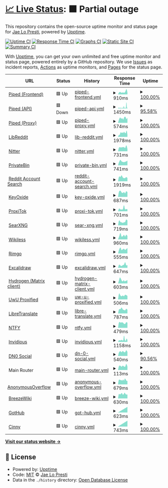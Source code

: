 # [📈 Live Status](https://status.jae.fi): <!--live status--> **🟧 Partial outage**

This repository contains the open-source uptime monitor and status page for [Jae Lo Presti](https://jae.fi), powered by [Upptime](https://github.com/upptime/upptime).

[![Uptime CI](https://github.com/jae1911/status.jae.fi/workflows/Uptime%20CI/badge.svg)](https://github.com/jae1911/status.jae.fi/actions?query=workflow%3A%22Uptime+CI%22)
[![Response Time CI](https://github.com/jae1911/status.jae.fi/workflows/Response%20Time%20CI/badge.svg)](https://github.com/jae1911/status.jae.fi/actions?query=workflow%3A%22Response+Time+CI%22)
[![Graphs CI](https://github.com/jae1911/status.jae.fi/workflows/Graphs%20CI/badge.svg)](https://github.com/jae1911/status.jae.fi/actions?query=workflow%3A%22Graphs+CI%22)
[![Static Site CI](https://github.com/jae1911/status.jae.fi/workflows/Static%20Site%20CI/badge.svg)](https://github.com/jae1911/status.jae.fi/actions?query=workflow%3A%22Static+Site+CI%22)
[![Summary CI](https://github.com/jae1911/status.jae.fi/workflows/Summary%20CI/badge.svg)](https://github.com/jae1911/status.jae.fi/actions?query=workflow%3A%22Summary+CI%22)

With [Upptime](https://upptime.js.org), you can get your own unlimited and free uptime monitor and status page, powered entirely by a GitHub repository. We use [Issues](https://github.com/jae1911/status.jae.fi/issues) as incident reports, [Actions](https://github.com/jae1911/status.jae.fi/actions) as uptime monitors, and [Pages](https://status.jae.fi) for the status page.

<!--start: status pages-->
<!-- This summary is generated by Upptime (https://github.com/upptime/upptime) -->
<!-- Do not edit this manually, your changes will be overwritten -->
<!-- prettier-ignore -->
| URL | Status | History | Response Time | Uptime |
| --- | ------ | ------- | ------------- | ------ |
| <img alt="" src="https://icons.duckduckgo.com/ip3/yt.777.tf.ico" height="13"> [Piped (Frontend)](https://yt.777.tf) | 🟩 Up | [piped-frontend.yml](https://github.com/jae1911/status.777.tf/commits/HEAD/history/piped-frontend.yml) | <details><summary><img alt="Response time graph" src="./graphs/piped-frontend/response-time-week.png" height="20"> 910ms</summary><br><a href="https://status.777.tf/history/piped-frontend"><img alt="Response time 668" src="https://img.shields.io/endpoint?url=https%3A%2F%2Fraw.githubusercontent.com%2Fjae1911%2Fstatus.777.tf%2FHEAD%2Fapi%2Fpiped-frontend%2Fresponse-time.json"></a><br><a href="https://status.777.tf/history/piped-frontend"><img alt="24-hour response time 1353" src="https://img.shields.io/endpoint?url=https%3A%2F%2Fraw.githubusercontent.com%2Fjae1911%2Fstatus.777.tf%2FHEAD%2Fapi%2Fpiped-frontend%2Fresponse-time-day.json"></a><br><a href="https://status.777.tf/history/piped-frontend"><img alt="7-day response time 910" src="https://img.shields.io/endpoint?url=https%3A%2F%2Fraw.githubusercontent.com%2Fjae1911%2Fstatus.777.tf%2FHEAD%2Fapi%2Fpiped-frontend%2Fresponse-time-week.json"></a><br><a href="https://status.777.tf/history/piped-frontend"><img alt="30-day response time 724" src="https://img.shields.io/endpoint?url=https%3A%2F%2Fraw.githubusercontent.com%2Fjae1911%2Fstatus.777.tf%2FHEAD%2Fapi%2Fpiped-frontend%2Fresponse-time-month.json"></a><br><a href="https://status.777.tf/history/piped-frontend"><img alt="1-year response time 668" src="https://img.shields.io/endpoint?url=https%3A%2F%2Fraw.githubusercontent.com%2Fjae1911%2Fstatus.777.tf%2FHEAD%2Fapi%2Fpiped-frontend%2Fresponse-time-year.json"></a></details> | <details><summary><a href="https://status.777.tf/history/piped-frontend">100.00%</a></summary><a href="https://status.777.tf/history/piped-frontend"><img alt="All-time uptime 99.89%" src="https://img.shields.io/endpoint?url=https%3A%2F%2Fraw.githubusercontent.com%2Fjae1911%2Fstatus.777.tf%2FHEAD%2Fapi%2Fpiped-frontend%2Fuptime.json"></a><br><a href="https://status.777.tf/history/piped-frontend"><img alt="24-hour uptime 100.00%" src="https://img.shields.io/endpoint?url=https%3A%2F%2Fraw.githubusercontent.com%2Fjae1911%2Fstatus.777.tf%2FHEAD%2Fapi%2Fpiped-frontend%2Fuptime-day.json"></a><br><a href="https://status.777.tf/history/piped-frontend"><img alt="7-day uptime 100.00%" src="https://img.shields.io/endpoint?url=https%3A%2F%2Fraw.githubusercontent.com%2Fjae1911%2Fstatus.777.tf%2FHEAD%2Fapi%2Fpiped-frontend%2Fuptime-week.json"></a><br><a href="https://status.777.tf/history/piped-frontend"><img alt="30-day uptime 100.00%" src="https://img.shields.io/endpoint?url=https%3A%2F%2Fraw.githubusercontent.com%2Fjae1911%2Fstatus.777.tf%2FHEAD%2Fapi%2Fpiped-frontend%2Fuptime-month.json"></a><br><a href="https://status.777.tf/history/piped-frontend"><img alt="1-year uptime 99.89%" src="https://img.shields.io/endpoint?url=https%3A%2F%2Fraw.githubusercontent.com%2Fjae1911%2Fstatus.777.tf%2FHEAD%2Fapi%2Fpiped-frontend%2Fuptime-year.json"></a></details>
| <img alt="" src="https://icons.duckduckgo.com/ip3/api.yt.777.tf.ico" height="13"> [Piped (API)](https://api.yt.777.tf) | 🟥 Down | [piped-api.yml](https://github.com/jae1911/status.777.tf/commits/HEAD/history/piped-api.yml) | <details><summary><img alt="Response time graph" src="./graphs/piped-api/response-time-week.png" height="20"> 1450ms</summary><br><a href="https://status.777.tf/history/piped-api"><img alt="Response time 844" src="https://img.shields.io/endpoint?url=https%3A%2F%2Fraw.githubusercontent.com%2Fjae1911%2Fstatus.777.tf%2FHEAD%2Fapi%2Fpiped-api%2Fresponse-time.json"></a><br><a href="https://status.777.tf/history/piped-api"><img alt="24-hour response time 1005" src="https://img.shields.io/endpoint?url=https%3A%2F%2Fraw.githubusercontent.com%2Fjae1911%2Fstatus.777.tf%2FHEAD%2Fapi%2Fpiped-api%2Fresponse-time-day.json"></a><br><a href="https://status.777.tf/history/piped-api"><img alt="7-day response time 1450" src="https://img.shields.io/endpoint?url=https%3A%2F%2Fraw.githubusercontent.com%2Fjae1911%2Fstatus.777.tf%2FHEAD%2Fapi%2Fpiped-api%2Fresponse-time-week.json"></a><br><a href="https://status.777.tf/history/piped-api"><img alt="30-day response time 1026" src="https://img.shields.io/endpoint?url=https%3A%2F%2Fraw.githubusercontent.com%2Fjae1911%2Fstatus.777.tf%2FHEAD%2Fapi%2Fpiped-api%2Fresponse-time-month.json"></a><br><a href="https://status.777.tf/history/piped-api"><img alt="1-year response time 844" src="https://img.shields.io/endpoint?url=https%3A%2F%2Fraw.githubusercontent.com%2Fjae1911%2Fstatus.777.tf%2FHEAD%2Fapi%2Fpiped-api%2Fresponse-time-year.json"></a></details> | <details><summary><a href="https://status.777.tf/history/piped-api">95.58%</a></summary><a href="https://status.777.tf/history/piped-api"><img alt="All-time uptime 98.38%" src="https://img.shields.io/endpoint?url=https%3A%2F%2Fraw.githubusercontent.com%2Fjae1911%2Fstatus.777.tf%2FHEAD%2Fapi%2Fpiped-api%2Fuptime.json"></a><br><a href="https://status.777.tf/history/piped-api"><img alt="24-hour uptime 99.98%" src="https://img.shields.io/endpoint?url=https%3A%2F%2Fraw.githubusercontent.com%2Fjae1911%2Fstatus.777.tf%2FHEAD%2Fapi%2Fpiped-api%2Fuptime-day.json"></a><br><a href="https://status.777.tf/history/piped-api"><img alt="7-day uptime 95.58%" src="https://img.shields.io/endpoint?url=https%3A%2F%2Fraw.githubusercontent.com%2Fjae1911%2Fstatus.777.tf%2FHEAD%2Fapi%2Fpiped-api%2Fuptime-week.json"></a><br><a href="https://status.777.tf/history/piped-api"><img alt="30-day uptime 98.93%" src="https://img.shields.io/endpoint?url=https%3A%2F%2Fraw.githubusercontent.com%2Fjae1911%2Fstatus.777.tf%2FHEAD%2Fapi%2Fpiped-api%2Fuptime-month.json"></a><br><a href="https://status.777.tf/history/piped-api"><img alt="1-year uptime 98.38%" src="https://img.shields.io/endpoint?url=https%3A%2F%2Fraw.githubusercontent.com%2Fjae1911%2Fstatus.777.tf%2FHEAD%2Fapi%2Fpiped-api%2Fuptime-year.json"></a></details>
| <img alt="" src="https://icons.duckduckgo.com/ip3/px.yt.777.tf.ico" height="13"> [Piped (Proxy)](https://px.yt.777.tf) | 🟩 Up | [piped-proxy.yml](https://github.com/jae1911/status.777.tf/commits/HEAD/history/piped-proxy.yml) | <details><summary><img alt="Response time graph" src="./graphs/piped-proxy/response-time-week.png" height="20"> 574ms</summary><br><a href="https://status.777.tf/history/piped-proxy"><img alt="Response time 594" src="https://img.shields.io/endpoint?url=https%3A%2F%2Fraw.githubusercontent.com%2Fjae1911%2Fstatus.777.tf%2FHEAD%2Fapi%2Fpiped-proxy%2Fresponse-time.json"></a><br><a href="https://status.777.tf/history/piped-proxy"><img alt="24-hour response time 555" src="https://img.shields.io/endpoint?url=https%3A%2F%2Fraw.githubusercontent.com%2Fjae1911%2Fstatus.777.tf%2FHEAD%2Fapi%2Fpiped-proxy%2Fresponse-time-day.json"></a><br><a href="https://status.777.tf/history/piped-proxy"><img alt="7-day response time 574" src="https://img.shields.io/endpoint?url=https%3A%2F%2Fraw.githubusercontent.com%2Fjae1911%2Fstatus.777.tf%2FHEAD%2Fapi%2Fpiped-proxy%2Fresponse-time-week.json"></a><br><a href="https://status.777.tf/history/piped-proxy"><img alt="30-day response time 598" src="https://img.shields.io/endpoint?url=https%3A%2F%2Fraw.githubusercontent.com%2Fjae1911%2Fstatus.777.tf%2FHEAD%2Fapi%2Fpiped-proxy%2Fresponse-time-month.json"></a><br><a href="https://status.777.tf/history/piped-proxy"><img alt="1-year response time 594" src="https://img.shields.io/endpoint?url=https%3A%2F%2Fraw.githubusercontent.com%2Fjae1911%2Fstatus.777.tf%2FHEAD%2Fapi%2Fpiped-proxy%2Fresponse-time-year.json"></a></details> | <details><summary><a href="https://status.777.tf/history/piped-proxy">100.00%</a></summary><a href="https://status.777.tf/history/piped-proxy"><img alt="All-time uptime 99.93%" src="https://img.shields.io/endpoint?url=https%3A%2F%2Fraw.githubusercontent.com%2Fjae1911%2Fstatus.777.tf%2FHEAD%2Fapi%2Fpiped-proxy%2Fuptime.json"></a><br><a href="https://status.777.tf/history/piped-proxy"><img alt="24-hour uptime 100.00%" src="https://img.shields.io/endpoint?url=https%3A%2F%2Fraw.githubusercontent.com%2Fjae1911%2Fstatus.777.tf%2FHEAD%2Fapi%2Fpiped-proxy%2Fuptime-day.json"></a><br><a href="https://status.777.tf/history/piped-proxy"><img alt="7-day uptime 100.00%" src="https://img.shields.io/endpoint?url=https%3A%2F%2Fraw.githubusercontent.com%2Fjae1911%2Fstatus.777.tf%2FHEAD%2Fapi%2Fpiped-proxy%2Fuptime-week.json"></a><br><a href="https://status.777.tf/history/piped-proxy"><img alt="30-day uptime 100.00%" src="https://img.shields.io/endpoint?url=https%3A%2F%2Fraw.githubusercontent.com%2Fjae1911%2Fstatus.777.tf%2FHEAD%2Fapi%2Fpiped-proxy%2Fuptime-month.json"></a><br><a href="https://status.777.tf/history/piped-proxy"><img alt="1-year uptime 99.93%" src="https://img.shields.io/endpoint?url=https%3A%2F%2Fraw.githubusercontent.com%2Fjae1911%2Fstatus.777.tf%2FHEAD%2Fapi%2Fpiped-proxy%2Fuptime-year.json"></a></details>
| <img alt="" src="https://icons.duckduckgo.com/ip3/rd.777.tf.ico" height="13"> [LibReddit](https://rd.777.tf) | 🟩 Up | [lib-reddit.yml](https://github.com/jae1911/status.777.tf/commits/HEAD/history/lib-reddit.yml) | <details><summary><img alt="Response time graph" src="./graphs/lib-reddit/response-time-week.png" height="20"> 1978ms</summary><br><a href="https://status.777.tf/history/lib-reddit"><img alt="Response time 2359" src="https://img.shields.io/endpoint?url=https%3A%2F%2Fraw.githubusercontent.com%2Fjae1911%2Fstatus.777.tf%2FHEAD%2Fapi%2Flib-reddit%2Fresponse-time.json"></a><br><a href="https://status.777.tf/history/lib-reddit"><img alt="24-hour response time 1896" src="https://img.shields.io/endpoint?url=https%3A%2F%2Fraw.githubusercontent.com%2Fjae1911%2Fstatus.777.tf%2FHEAD%2Fapi%2Flib-reddit%2Fresponse-time-day.json"></a><br><a href="https://status.777.tf/history/lib-reddit"><img alt="7-day response time 1978" src="https://img.shields.io/endpoint?url=https%3A%2F%2Fraw.githubusercontent.com%2Fjae1911%2Fstatus.777.tf%2FHEAD%2Fapi%2Flib-reddit%2Fresponse-time-week.json"></a><br><a href="https://status.777.tf/history/lib-reddit"><img alt="30-day response time 1999" src="https://img.shields.io/endpoint?url=https%3A%2F%2Fraw.githubusercontent.com%2Fjae1911%2Fstatus.777.tf%2FHEAD%2Fapi%2Flib-reddit%2Fresponse-time-month.json"></a><br><a href="https://status.777.tf/history/lib-reddit"><img alt="1-year response time 2359" src="https://img.shields.io/endpoint?url=https%3A%2F%2Fraw.githubusercontent.com%2Fjae1911%2Fstatus.777.tf%2FHEAD%2Fapi%2Flib-reddit%2Fresponse-time-year.json"></a></details> | <details><summary><a href="https://status.777.tf/history/lib-reddit">100.00%</a></summary><a href="https://status.777.tf/history/lib-reddit"><img alt="All-time uptime 97.94%" src="https://img.shields.io/endpoint?url=https%3A%2F%2Fraw.githubusercontent.com%2Fjae1911%2Fstatus.777.tf%2FHEAD%2Fapi%2Flib-reddit%2Fuptime.json"></a><br><a href="https://status.777.tf/history/lib-reddit"><img alt="24-hour uptime 100.00%" src="https://img.shields.io/endpoint?url=https%3A%2F%2Fraw.githubusercontent.com%2Fjae1911%2Fstatus.777.tf%2FHEAD%2Fapi%2Flib-reddit%2Fuptime-day.json"></a><br><a href="https://status.777.tf/history/lib-reddit"><img alt="7-day uptime 100.00%" src="https://img.shields.io/endpoint?url=https%3A%2F%2Fraw.githubusercontent.com%2Fjae1911%2Fstatus.777.tf%2FHEAD%2Fapi%2Flib-reddit%2Fuptime-week.json"></a><br><a href="https://status.777.tf/history/lib-reddit"><img alt="30-day uptime 90.68%" src="https://img.shields.io/endpoint?url=https%3A%2F%2Fraw.githubusercontent.com%2Fjae1911%2Fstatus.777.tf%2FHEAD%2Fapi%2Flib-reddit%2Fuptime-month.json"></a><br><a href="https://status.777.tf/history/lib-reddit"><img alt="1-year uptime 97.94%" src="https://img.shields.io/endpoint?url=https%3A%2F%2Fraw.githubusercontent.com%2Fjae1911%2Fstatus.777.tf%2FHEAD%2Fapi%2Flib-reddit%2Fuptime-year.json"></a></details>
| <img alt="" src="https://icons.duckduckgo.com/ip3/nitter.777.tf.ico" height="13"> [Nitter](https://nitter.777.tf) | 🟩 Up | [nitter.yml](https://github.com/jae1911/status.777.tf/commits/HEAD/history/nitter.yml) | <details><summary><img alt="Response time graph" src="./graphs/nitter/response-time-week.png" height="20"> 731ms</summary><br><a href="https://status.777.tf/history/nitter"><img alt="Response time 828" src="https://img.shields.io/endpoint?url=https%3A%2F%2Fraw.githubusercontent.com%2Fjae1911%2Fstatus.777.tf%2FHEAD%2Fapi%2Fnitter%2Fresponse-time.json"></a><br><a href="https://status.777.tf/history/nitter"><img alt="24-hour response time 751" src="https://img.shields.io/endpoint?url=https%3A%2F%2Fraw.githubusercontent.com%2Fjae1911%2Fstatus.777.tf%2FHEAD%2Fapi%2Fnitter%2Fresponse-time-day.json"></a><br><a href="https://status.777.tf/history/nitter"><img alt="7-day response time 731" src="https://img.shields.io/endpoint?url=https%3A%2F%2Fraw.githubusercontent.com%2Fjae1911%2Fstatus.777.tf%2FHEAD%2Fapi%2Fnitter%2Fresponse-time-week.json"></a><br><a href="https://status.777.tf/history/nitter"><img alt="30-day response time 732" src="https://img.shields.io/endpoint?url=https%3A%2F%2Fraw.githubusercontent.com%2Fjae1911%2Fstatus.777.tf%2FHEAD%2Fapi%2Fnitter%2Fresponse-time-month.json"></a><br><a href="https://status.777.tf/history/nitter"><img alt="1-year response time 828" src="https://img.shields.io/endpoint?url=https%3A%2F%2Fraw.githubusercontent.com%2Fjae1911%2Fstatus.777.tf%2FHEAD%2Fapi%2Fnitter%2Fresponse-time-year.json"></a></details> | <details><summary><a href="https://status.777.tf/history/nitter">100.00%</a></summary><a href="https://status.777.tf/history/nitter"><img alt="All-time uptime 97.10%" src="https://img.shields.io/endpoint?url=https%3A%2F%2Fraw.githubusercontent.com%2Fjae1911%2Fstatus.777.tf%2FHEAD%2Fapi%2Fnitter%2Fuptime.json"></a><br><a href="https://status.777.tf/history/nitter"><img alt="24-hour uptime 100.00%" src="https://img.shields.io/endpoint?url=https%3A%2F%2Fraw.githubusercontent.com%2Fjae1911%2Fstatus.777.tf%2FHEAD%2Fapi%2Fnitter%2Fuptime-day.json"></a><br><a href="https://status.777.tf/history/nitter"><img alt="7-day uptime 100.00%" src="https://img.shields.io/endpoint?url=https%3A%2F%2Fraw.githubusercontent.com%2Fjae1911%2Fstatus.777.tf%2FHEAD%2Fapi%2Fnitter%2Fuptime-week.json"></a><br><a href="https://status.777.tf/history/nitter"><img alt="30-day uptime 81.21%" src="https://img.shields.io/endpoint?url=https%3A%2F%2Fraw.githubusercontent.com%2Fjae1911%2Fstatus.777.tf%2FHEAD%2Fapi%2Fnitter%2Fuptime-month.json"></a><br><a href="https://status.777.tf/history/nitter"><img alt="1-year uptime 97.10%" src="https://img.shields.io/endpoint?url=https%3A%2F%2Fraw.githubusercontent.com%2Fjae1911%2Fstatus.777.tf%2FHEAD%2Fapi%2Fnitter%2Fuptime-year.json"></a></details>
| <img alt="" src="https://icons.duckduckgo.com/ip3/bin.jae.fi.ico" height="13"> [PrivateBin](https://bin.jae.fi) | 🟩 Up | [private-bin.yml](https://github.com/jae1911/status.777.tf/commits/HEAD/history/private-bin.yml) | <details><summary><img alt="Response time graph" src="./graphs/private-bin/response-time-week.png" height="20"> 741ms</summary><br><a href="https://status.777.tf/history/private-bin"><img alt="Response time 831" src="https://img.shields.io/endpoint?url=https%3A%2F%2Fraw.githubusercontent.com%2Fjae1911%2Fstatus.777.tf%2FHEAD%2Fapi%2Fprivate-bin%2Fresponse-time.json"></a><br><a href="https://status.777.tf/history/private-bin"><img alt="24-hour response time 811" src="https://img.shields.io/endpoint?url=https%3A%2F%2Fraw.githubusercontent.com%2Fjae1911%2Fstatus.777.tf%2FHEAD%2Fapi%2Fprivate-bin%2Fresponse-time-day.json"></a><br><a href="https://status.777.tf/history/private-bin"><img alt="7-day response time 741" src="https://img.shields.io/endpoint?url=https%3A%2F%2Fraw.githubusercontent.com%2Fjae1911%2Fstatus.777.tf%2FHEAD%2Fapi%2Fprivate-bin%2Fresponse-time-week.json"></a><br><a href="https://status.777.tf/history/private-bin"><img alt="30-day response time 784" src="https://img.shields.io/endpoint?url=https%3A%2F%2Fraw.githubusercontent.com%2Fjae1911%2Fstatus.777.tf%2FHEAD%2Fapi%2Fprivate-bin%2Fresponse-time-month.json"></a><br><a href="https://status.777.tf/history/private-bin"><img alt="1-year response time 831" src="https://img.shields.io/endpoint?url=https%3A%2F%2Fraw.githubusercontent.com%2Fjae1911%2Fstatus.777.tf%2FHEAD%2Fapi%2Fprivate-bin%2Fresponse-time-year.json"></a></details> | <details><summary><a href="https://status.777.tf/history/private-bin">100.00%</a></summary><a href="https://status.777.tf/history/private-bin"><img alt="All-time uptime 97.30%" src="https://img.shields.io/endpoint?url=https%3A%2F%2Fraw.githubusercontent.com%2Fjae1911%2Fstatus.777.tf%2FHEAD%2Fapi%2Fprivate-bin%2Fuptime.json"></a><br><a href="https://status.777.tf/history/private-bin"><img alt="24-hour uptime 100.00%" src="https://img.shields.io/endpoint?url=https%3A%2F%2Fraw.githubusercontent.com%2Fjae1911%2Fstatus.777.tf%2FHEAD%2Fapi%2Fprivate-bin%2Fuptime-day.json"></a><br><a href="https://status.777.tf/history/private-bin"><img alt="7-day uptime 100.00%" src="https://img.shields.io/endpoint?url=https%3A%2F%2Fraw.githubusercontent.com%2Fjae1911%2Fstatus.777.tf%2FHEAD%2Fapi%2Fprivate-bin%2Fuptime-week.json"></a><br><a href="https://status.777.tf/history/private-bin"><img alt="30-day uptime 81.21%" src="https://img.shields.io/endpoint?url=https%3A%2F%2Fraw.githubusercontent.com%2Fjae1911%2Fstatus.777.tf%2FHEAD%2Fapi%2Fprivate-bin%2Fuptime-month.json"></a><br><a href="https://status.777.tf/history/private-bin"><img alt="1-year uptime 97.30%" src="https://img.shields.io/endpoint?url=https%3A%2F%2Fraw.githubusercontent.com%2Fjae1911%2Fstatus.777.tf%2FHEAD%2Fapi%2Fprivate-bin%2Fuptime-year.json"></a></details>
| <img alt="" src="https://icons.duckduckgo.com/ip3/reddit.jae.su.ico" height="13"> [Reddit Account Search](https://reddit.jae.su) | 🟩 Up | [reddit-account-search.yml](https://github.com/jae1911/status.777.tf/commits/HEAD/history/reddit-account-search.yml) | <details><summary><img alt="Response time graph" src="./graphs/reddit-account-search/response-time-week.png" height="20"> 1919ms</summary><br><a href="https://status.777.tf/history/reddit-account-search"><img alt="Response time 2382" src="https://img.shields.io/endpoint?url=https%3A%2F%2Fraw.githubusercontent.com%2Fjae1911%2Fstatus.777.tf%2FHEAD%2Fapi%2Freddit-account-search%2Fresponse-time.json"></a><br><a href="https://status.777.tf/history/reddit-account-search"><img alt="24-hour response time 1722" src="https://img.shields.io/endpoint?url=https%3A%2F%2Fraw.githubusercontent.com%2Fjae1911%2Fstatus.777.tf%2FHEAD%2Fapi%2Freddit-account-search%2Fresponse-time-day.json"></a><br><a href="https://status.777.tf/history/reddit-account-search"><img alt="7-day response time 1919" src="https://img.shields.io/endpoint?url=https%3A%2F%2Fraw.githubusercontent.com%2Fjae1911%2Fstatus.777.tf%2FHEAD%2Fapi%2Freddit-account-search%2Fresponse-time-week.json"></a><br><a href="https://status.777.tf/history/reddit-account-search"><img alt="30-day response time 1896" src="https://img.shields.io/endpoint?url=https%3A%2F%2Fraw.githubusercontent.com%2Fjae1911%2Fstatus.777.tf%2FHEAD%2Fapi%2Freddit-account-search%2Fresponse-time-month.json"></a><br><a href="https://status.777.tf/history/reddit-account-search"><img alt="1-year response time 2382" src="https://img.shields.io/endpoint?url=https%3A%2F%2Fraw.githubusercontent.com%2Fjae1911%2Fstatus.777.tf%2FHEAD%2Fapi%2Freddit-account-search%2Fresponse-time-year.json"></a></details> | <details><summary><a href="https://status.777.tf/history/reddit-account-search">100.00%</a></summary><a href="https://status.777.tf/history/reddit-account-search"><img alt="All-time uptime 97.26%" src="https://img.shields.io/endpoint?url=https%3A%2F%2Fraw.githubusercontent.com%2Fjae1911%2Fstatus.777.tf%2FHEAD%2Fapi%2Freddit-account-search%2Fuptime.json"></a><br><a href="https://status.777.tf/history/reddit-account-search"><img alt="24-hour uptime 100.00%" src="https://img.shields.io/endpoint?url=https%3A%2F%2Fraw.githubusercontent.com%2Fjae1911%2Fstatus.777.tf%2FHEAD%2Fapi%2Freddit-account-search%2Fuptime-day.json"></a><br><a href="https://status.777.tf/history/reddit-account-search"><img alt="7-day uptime 100.00%" src="https://img.shields.io/endpoint?url=https%3A%2F%2Fraw.githubusercontent.com%2Fjae1911%2Fstatus.777.tf%2FHEAD%2Fapi%2Freddit-account-search%2Fuptime-week.json"></a><br><a href="https://status.777.tf/history/reddit-account-search"><img alt="30-day uptime 81.21%" src="https://img.shields.io/endpoint?url=https%3A%2F%2Fraw.githubusercontent.com%2Fjae1911%2Fstatus.777.tf%2FHEAD%2Fapi%2Freddit-account-search%2Fuptime-month.json"></a><br><a href="https://status.777.tf/history/reddit-account-search"><img alt="1-year uptime 97.26%" src="https://img.shields.io/endpoint?url=https%3A%2F%2Fraw.githubusercontent.com%2Fjae1911%2Fstatus.777.tf%2FHEAD%2Fapi%2Freddit-account-search%2Fuptime-year.json"></a></details>
| <img alt="" src="https://icons.duckduckgo.com/ip3/keys.jae.fi.ico" height="13"> [KeyOxide](https://keys.jae.fi) | 🟩 Up | [key-oxide.yml](https://github.com/jae1911/status.777.tf/commits/HEAD/history/key-oxide.yml) | <details><summary><img alt="Response time graph" src="./graphs/key-oxide/response-time-week.png" height="20"> 687ms</summary><br><a href="https://status.777.tf/history/key-oxide"><img alt="Response time 791" src="https://img.shields.io/endpoint?url=https%3A%2F%2Fraw.githubusercontent.com%2Fjae1911%2Fstatus.777.tf%2FHEAD%2Fapi%2Fkey-oxide%2Fresponse-time.json"></a><br><a href="https://status.777.tf/history/key-oxide"><img alt="24-hour response time 733" src="https://img.shields.io/endpoint?url=https%3A%2F%2Fraw.githubusercontent.com%2Fjae1911%2Fstatus.777.tf%2FHEAD%2Fapi%2Fkey-oxide%2Fresponse-time-day.json"></a><br><a href="https://status.777.tf/history/key-oxide"><img alt="7-day response time 687" src="https://img.shields.io/endpoint?url=https%3A%2F%2Fraw.githubusercontent.com%2Fjae1911%2Fstatus.777.tf%2FHEAD%2Fapi%2Fkey-oxide%2Fresponse-time-week.json"></a><br><a href="https://status.777.tf/history/key-oxide"><img alt="30-day response time 677" src="https://img.shields.io/endpoint?url=https%3A%2F%2Fraw.githubusercontent.com%2Fjae1911%2Fstatus.777.tf%2FHEAD%2Fapi%2Fkey-oxide%2Fresponse-time-month.json"></a><br><a href="https://status.777.tf/history/key-oxide"><img alt="1-year response time 791" src="https://img.shields.io/endpoint?url=https%3A%2F%2Fraw.githubusercontent.com%2Fjae1911%2Fstatus.777.tf%2FHEAD%2Fapi%2Fkey-oxide%2Fresponse-time-year.json"></a></details> | <details><summary><a href="https://status.777.tf/history/key-oxide">100.00%</a></summary><a href="https://status.777.tf/history/key-oxide"><img alt="All-time uptime 97.22%" src="https://img.shields.io/endpoint?url=https%3A%2F%2Fraw.githubusercontent.com%2Fjae1911%2Fstatus.777.tf%2FHEAD%2Fapi%2Fkey-oxide%2Fuptime.json"></a><br><a href="https://status.777.tf/history/key-oxide"><img alt="24-hour uptime 100.00%" src="https://img.shields.io/endpoint?url=https%3A%2F%2Fraw.githubusercontent.com%2Fjae1911%2Fstatus.777.tf%2FHEAD%2Fapi%2Fkey-oxide%2Fuptime-day.json"></a><br><a href="https://status.777.tf/history/key-oxide"><img alt="7-day uptime 100.00%" src="https://img.shields.io/endpoint?url=https%3A%2F%2Fraw.githubusercontent.com%2Fjae1911%2Fstatus.777.tf%2FHEAD%2Fapi%2Fkey-oxide%2Fuptime-week.json"></a><br><a href="https://status.777.tf/history/key-oxide"><img alt="30-day uptime 100.00%" src="https://img.shields.io/endpoint?url=https%3A%2F%2Fraw.githubusercontent.com%2Fjae1911%2Fstatus.777.tf%2FHEAD%2Fapi%2Fkey-oxide%2Fuptime-month.json"></a><br><a href="https://status.777.tf/history/key-oxide"><img alt="1-year uptime 97.22%" src="https://img.shields.io/endpoint?url=https%3A%2F%2Fraw.githubusercontent.com%2Fjae1911%2Fstatus.777.tf%2FHEAD%2Fapi%2Fkey-oxide%2Fuptime-year.json"></a></details>
| <img alt="" src="https://icons.duckduckgo.com/ip3/tok.jae.fi.ico" height="13"> [ProxiTok](https://tok.jae.fi) | 🟩 Up | [proxi-tok.yml](https://github.com/jae1911/status.777.tf/commits/HEAD/history/proxi-tok.yml) | <details><summary><img alt="Response time graph" src="./graphs/proxi-tok/response-time-week.png" height="20"> 701ms</summary><br><a href="https://status.777.tf/history/proxi-tok"><img alt="Response time 619" src="https://img.shields.io/endpoint?url=https%3A%2F%2Fraw.githubusercontent.com%2Fjae1911%2Fstatus.777.tf%2FHEAD%2Fapi%2Fproxi-tok%2Fresponse-time.json"></a><br><a href="https://status.777.tf/history/proxi-tok"><img alt="24-hour response time 580" src="https://img.shields.io/endpoint?url=https%3A%2F%2Fraw.githubusercontent.com%2Fjae1911%2Fstatus.777.tf%2FHEAD%2Fapi%2Fproxi-tok%2Fresponse-time-day.json"></a><br><a href="https://status.777.tf/history/proxi-tok"><img alt="7-day response time 701" src="https://img.shields.io/endpoint?url=https%3A%2F%2Fraw.githubusercontent.com%2Fjae1911%2Fstatus.777.tf%2FHEAD%2Fapi%2Fproxi-tok%2Fresponse-time-week.json"></a><br><a href="https://status.777.tf/history/proxi-tok"><img alt="30-day response time 726" src="https://img.shields.io/endpoint?url=https%3A%2F%2Fraw.githubusercontent.com%2Fjae1911%2Fstatus.777.tf%2FHEAD%2Fapi%2Fproxi-tok%2Fresponse-time-month.json"></a><br><a href="https://status.777.tf/history/proxi-tok"><img alt="1-year response time 619" src="https://img.shields.io/endpoint?url=https%3A%2F%2Fraw.githubusercontent.com%2Fjae1911%2Fstatus.777.tf%2FHEAD%2Fapi%2Fproxi-tok%2Fresponse-time-year.json"></a></details> | <details><summary><a href="https://status.777.tf/history/proxi-tok">100.00%</a></summary><a href="https://status.777.tf/history/proxi-tok"><img alt="All-time uptime 99.96%" src="https://img.shields.io/endpoint?url=https%3A%2F%2Fraw.githubusercontent.com%2Fjae1911%2Fstatus.777.tf%2FHEAD%2Fapi%2Fproxi-tok%2Fuptime.json"></a><br><a href="https://status.777.tf/history/proxi-tok"><img alt="24-hour uptime 100.00%" src="https://img.shields.io/endpoint?url=https%3A%2F%2Fraw.githubusercontent.com%2Fjae1911%2Fstatus.777.tf%2FHEAD%2Fapi%2Fproxi-tok%2Fuptime-day.json"></a><br><a href="https://status.777.tf/history/proxi-tok"><img alt="7-day uptime 100.00%" src="https://img.shields.io/endpoint?url=https%3A%2F%2Fraw.githubusercontent.com%2Fjae1911%2Fstatus.777.tf%2FHEAD%2Fapi%2Fproxi-tok%2Fuptime-week.json"></a><br><a href="https://status.777.tf/history/proxi-tok"><img alt="30-day uptime 100.00%" src="https://img.shields.io/endpoint?url=https%3A%2F%2Fraw.githubusercontent.com%2Fjae1911%2Fstatus.777.tf%2FHEAD%2Fapi%2Fproxi-tok%2Fuptime-month.json"></a><br><a href="https://status.777.tf/history/proxi-tok"><img alt="1-year uptime 99.96%" src="https://img.shields.io/endpoint?url=https%3A%2F%2Fraw.githubusercontent.com%2Fjae1911%2Fstatus.777.tf%2FHEAD%2Fapi%2Fproxi-tok%2Fuptime-year.json"></a></details>
| <img alt="" src="https://icons.duckduckgo.com/ip3/search.jae.fi.ico" height="13"> [SearXNG](https://search.jae.fi) | 🟩 Up | [sear-xng.yml](https://github.com/jae1911/status.777.tf/commits/HEAD/history/sear-xng.yml) | <details><summary><img alt="Response time graph" src="./graphs/sear-xng/response-time-week.png" height="20"> 719ms</summary><br><a href="https://status.777.tf/history/sear-xng"><img alt="Response time 630" src="https://img.shields.io/endpoint?url=https%3A%2F%2Fraw.githubusercontent.com%2Fjae1911%2Fstatus.777.tf%2FHEAD%2Fapi%2Fsear-xng%2Fresponse-time.json"></a><br><a href="https://status.777.tf/history/sear-xng"><img alt="24-hour response time 1004" src="https://img.shields.io/endpoint?url=https%3A%2F%2Fraw.githubusercontent.com%2Fjae1911%2Fstatus.777.tf%2FHEAD%2Fapi%2Fsear-xng%2Fresponse-time-day.json"></a><br><a href="https://status.777.tf/history/sear-xng"><img alt="7-day response time 719" src="https://img.shields.io/endpoint?url=https%3A%2F%2Fraw.githubusercontent.com%2Fjae1911%2Fstatus.777.tf%2FHEAD%2Fapi%2Fsear-xng%2Fresponse-time-week.json"></a><br><a href="https://status.777.tf/history/sear-xng"><img alt="30-day response time 614" src="https://img.shields.io/endpoint?url=https%3A%2F%2Fraw.githubusercontent.com%2Fjae1911%2Fstatus.777.tf%2FHEAD%2Fapi%2Fsear-xng%2Fresponse-time-month.json"></a><br><a href="https://status.777.tf/history/sear-xng"><img alt="1-year response time 630" src="https://img.shields.io/endpoint?url=https%3A%2F%2Fraw.githubusercontent.com%2Fjae1911%2Fstatus.777.tf%2FHEAD%2Fapi%2Fsear-xng%2Fresponse-time-year.json"></a></details> | <details><summary><a href="https://status.777.tf/history/sear-xng">100.00%</a></summary><a href="https://status.777.tf/history/sear-xng"><img alt="All-time uptime 99.86%" src="https://img.shields.io/endpoint?url=https%3A%2F%2Fraw.githubusercontent.com%2Fjae1911%2Fstatus.777.tf%2FHEAD%2Fapi%2Fsear-xng%2Fuptime.json"></a><br><a href="https://status.777.tf/history/sear-xng"><img alt="24-hour uptime 100.00%" src="https://img.shields.io/endpoint?url=https%3A%2F%2Fraw.githubusercontent.com%2Fjae1911%2Fstatus.777.tf%2FHEAD%2Fapi%2Fsear-xng%2Fuptime-day.json"></a><br><a href="https://status.777.tf/history/sear-xng"><img alt="7-day uptime 100.00%" src="https://img.shields.io/endpoint?url=https%3A%2F%2Fraw.githubusercontent.com%2Fjae1911%2Fstatus.777.tf%2FHEAD%2Fapi%2Fsear-xng%2Fuptime-week.json"></a><br><a href="https://status.777.tf/history/sear-xng"><img alt="30-day uptime 100.00%" src="https://img.shields.io/endpoint?url=https%3A%2F%2Fraw.githubusercontent.com%2Fjae1911%2Fstatus.777.tf%2FHEAD%2Fapi%2Fsear-xng%2Fuptime-month.json"></a><br><a href="https://status.777.tf/history/sear-xng"><img alt="1-year uptime 99.86%" src="https://img.shields.io/endpoint?url=https%3A%2F%2Fraw.githubusercontent.com%2Fjae1911%2Fstatus.777.tf%2FHEAD%2Fapi%2Fsear-xng%2Fuptime-year.json"></a></details>
| <img alt="" src="https://icons.duckduckgo.com/ip3/wiki.jae.fi.ico" height="13"> [Wikiless](https://wiki.jae.fi) | 🟩 Up | [wikiless.yml](https://github.com/jae1911/status.777.tf/commits/HEAD/history/wikiless.yml) | <details><summary><img alt="Response time graph" src="./graphs/wikiless/response-time-week.png" height="20"> 960ms</summary><br><a href="https://status.777.tf/history/wikiless"><img alt="Response time 1016" src="https://img.shields.io/endpoint?url=https%3A%2F%2Fraw.githubusercontent.com%2Fjae1911%2Fstatus.777.tf%2FHEAD%2Fapi%2Fwikiless%2Fresponse-time.json"></a><br><a href="https://status.777.tf/history/wikiless"><img alt="24-hour response time 1004" src="https://img.shields.io/endpoint?url=https%3A%2F%2Fraw.githubusercontent.com%2Fjae1911%2Fstatus.777.tf%2FHEAD%2Fapi%2Fwikiless%2Fresponse-time-day.json"></a><br><a href="https://status.777.tf/history/wikiless"><img alt="7-day response time 960" src="https://img.shields.io/endpoint?url=https%3A%2F%2Fraw.githubusercontent.com%2Fjae1911%2Fstatus.777.tf%2FHEAD%2Fapi%2Fwikiless%2Fresponse-time-week.json"></a><br><a href="https://status.777.tf/history/wikiless"><img alt="30-day response time 959" src="https://img.shields.io/endpoint?url=https%3A%2F%2Fraw.githubusercontent.com%2Fjae1911%2Fstatus.777.tf%2FHEAD%2Fapi%2Fwikiless%2Fresponse-time-month.json"></a><br><a href="https://status.777.tf/history/wikiless"><img alt="1-year response time 1016" src="https://img.shields.io/endpoint?url=https%3A%2F%2Fraw.githubusercontent.com%2Fjae1911%2Fstatus.777.tf%2FHEAD%2Fapi%2Fwikiless%2Fresponse-time-year.json"></a></details> | <details><summary><a href="https://status.777.tf/history/wikiless">100.00%</a></summary><a href="https://status.777.tf/history/wikiless"><img alt="All-time uptime 99.36%" src="https://img.shields.io/endpoint?url=https%3A%2F%2Fraw.githubusercontent.com%2Fjae1911%2Fstatus.777.tf%2FHEAD%2Fapi%2Fwikiless%2Fuptime.json"></a><br><a href="https://status.777.tf/history/wikiless"><img alt="24-hour uptime 100.00%" src="https://img.shields.io/endpoint?url=https%3A%2F%2Fraw.githubusercontent.com%2Fjae1911%2Fstatus.777.tf%2FHEAD%2Fapi%2Fwikiless%2Fuptime-day.json"></a><br><a href="https://status.777.tf/history/wikiless"><img alt="7-day uptime 100.00%" src="https://img.shields.io/endpoint?url=https%3A%2F%2Fraw.githubusercontent.com%2Fjae1911%2Fstatus.777.tf%2FHEAD%2Fapi%2Fwikiless%2Fuptime-week.json"></a><br><a href="https://status.777.tf/history/wikiless"><img alt="30-day uptime 100.00%" src="https://img.shields.io/endpoint?url=https%3A%2F%2Fraw.githubusercontent.com%2Fjae1911%2Fstatus.777.tf%2FHEAD%2Fapi%2Fwikiless%2Fuptime-month.json"></a><br><a href="https://status.777.tf/history/wikiless"><img alt="1-year uptime 99.36%" src="https://img.shields.io/endpoint?url=https%3A%2F%2Fraw.githubusercontent.com%2Fjae1911%2Fstatus.777.tf%2FHEAD%2Fapi%2Fwikiless%2Fuptime-year.json"></a></details>
| <img alt="" src="https://icons.duckduckgo.com/ip3/imgur.jae.fi.ico" height="13"> [Rimgo](https://imgur.jae.fi) | 🟩 Up | [rimgo.yml](https://github.com/jae1911/status.777.tf/commits/HEAD/history/rimgo.yml) | <details><summary><img alt="Response time graph" src="./graphs/rimgo/response-time-week.png" height="20"> 555ms</summary><br><a href="https://status.777.tf/history/rimgo"><img alt="Response time 617" src="https://img.shields.io/endpoint?url=https%3A%2F%2Fraw.githubusercontent.com%2Fjae1911%2Fstatus.777.tf%2FHEAD%2Fapi%2Frimgo%2Fresponse-time.json"></a><br><a href="https://status.777.tf/history/rimgo"><img alt="24-hour response time 618" src="https://img.shields.io/endpoint?url=https%3A%2F%2Fraw.githubusercontent.com%2Fjae1911%2Fstatus.777.tf%2FHEAD%2Fapi%2Frimgo%2Fresponse-time-day.json"></a><br><a href="https://status.777.tf/history/rimgo"><img alt="7-day response time 555" src="https://img.shields.io/endpoint?url=https%3A%2F%2Fraw.githubusercontent.com%2Fjae1911%2Fstatus.777.tf%2FHEAD%2Fapi%2Frimgo%2Fresponse-time-week.json"></a><br><a href="https://status.777.tf/history/rimgo"><img alt="30-day response time 584" src="https://img.shields.io/endpoint?url=https%3A%2F%2Fraw.githubusercontent.com%2Fjae1911%2Fstatus.777.tf%2FHEAD%2Fapi%2Frimgo%2Fresponse-time-month.json"></a><br><a href="https://status.777.tf/history/rimgo"><img alt="1-year response time 617" src="https://img.shields.io/endpoint?url=https%3A%2F%2Fraw.githubusercontent.com%2Fjae1911%2Fstatus.777.tf%2FHEAD%2Fapi%2Frimgo%2Fresponse-time-year.json"></a></details> | <details><summary><a href="https://status.777.tf/history/rimgo">100.00%</a></summary><a href="https://status.777.tf/history/rimgo"><img alt="All-time uptime 99.96%" src="https://img.shields.io/endpoint?url=https%3A%2F%2Fraw.githubusercontent.com%2Fjae1911%2Fstatus.777.tf%2FHEAD%2Fapi%2Frimgo%2Fuptime.json"></a><br><a href="https://status.777.tf/history/rimgo"><img alt="24-hour uptime 100.00%" src="https://img.shields.io/endpoint?url=https%3A%2F%2Fraw.githubusercontent.com%2Fjae1911%2Fstatus.777.tf%2FHEAD%2Fapi%2Frimgo%2Fuptime-day.json"></a><br><a href="https://status.777.tf/history/rimgo"><img alt="7-day uptime 100.00%" src="https://img.shields.io/endpoint?url=https%3A%2F%2Fraw.githubusercontent.com%2Fjae1911%2Fstatus.777.tf%2FHEAD%2Fapi%2Frimgo%2Fuptime-week.json"></a><br><a href="https://status.777.tf/history/rimgo"><img alt="30-day uptime 100.00%" src="https://img.shields.io/endpoint?url=https%3A%2F%2Fraw.githubusercontent.com%2Fjae1911%2Fstatus.777.tf%2FHEAD%2Fapi%2Frimgo%2Fuptime-month.json"></a><br><a href="https://status.777.tf/history/rimgo"><img alt="1-year uptime 99.96%" src="https://img.shields.io/endpoint?url=https%3A%2F%2Fraw.githubusercontent.com%2Fjae1911%2Fstatus.777.tf%2FHEAD%2Fapi%2Frimgo%2Fuptime-year.json"></a></details>
| <img alt="" src="https://icons.duckduckgo.com/ip3/draw.jae.fi.ico" height="13"> [Excalidraw](https://draw.jae.fi) | 🟩 Up | [excalidraw.yml](https://github.com/jae1911/status.777.tf/commits/HEAD/history/excalidraw.yml) | <details><summary><img alt="Response time graph" src="./graphs/excalidraw/response-time-week.png" height="20"> 647ms</summary><br><a href="https://status.777.tf/history/excalidraw"><img alt="Response time 634" src="https://img.shields.io/endpoint?url=https%3A%2F%2Fraw.githubusercontent.com%2Fjae1911%2Fstatus.777.tf%2FHEAD%2Fapi%2Fexcalidraw%2Fresponse-time.json"></a><br><a href="https://status.777.tf/history/excalidraw"><img alt="24-hour response time 564" src="https://img.shields.io/endpoint?url=https%3A%2F%2Fraw.githubusercontent.com%2Fjae1911%2Fstatus.777.tf%2FHEAD%2Fapi%2Fexcalidraw%2Fresponse-time-day.json"></a><br><a href="https://status.777.tf/history/excalidraw"><img alt="7-day response time 647" src="https://img.shields.io/endpoint?url=https%3A%2F%2Fraw.githubusercontent.com%2Fjae1911%2Fstatus.777.tf%2FHEAD%2Fapi%2Fexcalidraw%2Fresponse-time-week.json"></a><br><a href="https://status.777.tf/history/excalidraw"><img alt="30-day response time 595" src="https://img.shields.io/endpoint?url=https%3A%2F%2Fraw.githubusercontent.com%2Fjae1911%2Fstatus.777.tf%2FHEAD%2Fapi%2Fexcalidraw%2Fresponse-time-month.json"></a><br><a href="https://status.777.tf/history/excalidraw"><img alt="1-year response time 634" src="https://img.shields.io/endpoint?url=https%3A%2F%2Fraw.githubusercontent.com%2Fjae1911%2Fstatus.777.tf%2FHEAD%2Fapi%2Fexcalidraw%2Fresponse-time-year.json"></a></details> | <details><summary><a href="https://status.777.tf/history/excalidraw">100.00%</a></summary><a href="https://status.777.tf/history/excalidraw"><img alt="All-time uptime 99.98%" src="https://img.shields.io/endpoint?url=https%3A%2F%2Fraw.githubusercontent.com%2Fjae1911%2Fstatus.777.tf%2FHEAD%2Fapi%2Fexcalidraw%2Fuptime.json"></a><br><a href="https://status.777.tf/history/excalidraw"><img alt="24-hour uptime 100.00%" src="https://img.shields.io/endpoint?url=https%3A%2F%2Fraw.githubusercontent.com%2Fjae1911%2Fstatus.777.tf%2FHEAD%2Fapi%2Fexcalidraw%2Fuptime-day.json"></a><br><a href="https://status.777.tf/history/excalidraw"><img alt="7-day uptime 100.00%" src="https://img.shields.io/endpoint?url=https%3A%2F%2Fraw.githubusercontent.com%2Fjae1911%2Fstatus.777.tf%2FHEAD%2Fapi%2Fexcalidraw%2Fuptime-week.json"></a><br><a href="https://status.777.tf/history/excalidraw"><img alt="30-day uptime 100.00%" src="https://img.shields.io/endpoint?url=https%3A%2F%2Fraw.githubusercontent.com%2Fjae1911%2Fstatus.777.tf%2FHEAD%2Fapi%2Fexcalidraw%2Fuptime-month.json"></a><br><a href="https://status.777.tf/history/excalidraw"><img alt="1-year uptime 99.98%" src="https://img.shields.io/endpoint?url=https%3A%2F%2Fraw.githubusercontent.com%2Fjae1911%2Fstatus.777.tf%2FHEAD%2Fapi%2Fexcalidraw%2Fuptime-year.json"></a></details>
| <img alt="" src="https://icons.duckduckgo.com/ip3/hydrogen.jae.fi.ico" height="13"> [Hydrogen (Matrix client)](https://hydrogen.jae.fi) | 🟩 Up | [hydrogen-matrix-client.yml](https://github.com/jae1911/status.777.tf/commits/HEAD/history/hydrogen-matrix-client.yml) | <details><summary><img alt="Response time graph" src="./graphs/hydrogen-matrix-client/response-time-week.png" height="20"> 603ms</summary><br><a href="https://status.777.tf/history/hydrogen-matrix-client"><img alt="Response time 595" src="https://img.shields.io/endpoint?url=https%3A%2F%2Fraw.githubusercontent.com%2Fjae1911%2Fstatus.777.tf%2FHEAD%2Fapi%2Fhydrogen-matrix-client%2Fresponse-time.json"></a><br><a href="https://status.777.tf/history/hydrogen-matrix-client"><img alt="24-hour response time 583" src="https://img.shields.io/endpoint?url=https%3A%2F%2Fraw.githubusercontent.com%2Fjae1911%2Fstatus.777.tf%2FHEAD%2Fapi%2Fhydrogen-matrix-client%2Fresponse-time-day.json"></a><br><a href="https://status.777.tf/history/hydrogen-matrix-client"><img alt="7-day response time 603" src="https://img.shields.io/endpoint?url=https%3A%2F%2Fraw.githubusercontent.com%2Fjae1911%2Fstatus.777.tf%2FHEAD%2Fapi%2Fhydrogen-matrix-client%2Fresponse-time-week.json"></a><br><a href="https://status.777.tf/history/hydrogen-matrix-client"><img alt="30-day response time 611" src="https://img.shields.io/endpoint?url=https%3A%2F%2Fraw.githubusercontent.com%2Fjae1911%2Fstatus.777.tf%2FHEAD%2Fapi%2Fhydrogen-matrix-client%2Fresponse-time-month.json"></a><br><a href="https://status.777.tf/history/hydrogen-matrix-client"><img alt="1-year response time 595" src="https://img.shields.io/endpoint?url=https%3A%2F%2Fraw.githubusercontent.com%2Fjae1911%2Fstatus.777.tf%2FHEAD%2Fapi%2Fhydrogen-matrix-client%2Fresponse-time-year.json"></a></details> | <details><summary><a href="https://status.777.tf/history/hydrogen-matrix-client">100.00%</a></summary><a href="https://status.777.tf/history/hydrogen-matrix-client"><img alt="All-time uptime 99.95%" src="https://img.shields.io/endpoint?url=https%3A%2F%2Fraw.githubusercontent.com%2Fjae1911%2Fstatus.777.tf%2FHEAD%2Fapi%2Fhydrogen-matrix-client%2Fuptime.json"></a><br><a href="https://status.777.tf/history/hydrogen-matrix-client"><img alt="24-hour uptime 100.00%" src="https://img.shields.io/endpoint?url=https%3A%2F%2Fraw.githubusercontent.com%2Fjae1911%2Fstatus.777.tf%2FHEAD%2Fapi%2Fhydrogen-matrix-client%2Fuptime-day.json"></a><br><a href="https://status.777.tf/history/hydrogen-matrix-client"><img alt="7-day uptime 100.00%" src="https://img.shields.io/endpoint?url=https%3A%2F%2Fraw.githubusercontent.com%2Fjae1911%2Fstatus.777.tf%2FHEAD%2Fapi%2Fhydrogen-matrix-client%2Fuptime-week.json"></a><br><a href="https://status.777.tf/history/hydrogen-matrix-client"><img alt="30-day uptime 100.00%" src="https://img.shields.io/endpoint?url=https%3A%2F%2Fraw.githubusercontent.com%2Fjae1911%2Fstatus.777.tf%2FHEAD%2Fapi%2Fhydrogen-matrix-client%2Fuptime-month.json"></a><br><a href="https://status.777.tf/history/hydrogen-matrix-client"><img alt="1-year uptime 99.95%" src="https://img.shields.io/endpoint?url=https%3A%2F%2Fraw.githubusercontent.com%2Fjae1911%2Fstatus.777.tf%2FHEAD%2Fapi%2Fhydrogen-matrix-client%2Fuptime-year.json"></a></details>
| <img alt="" src="https://icons.duckduckgo.com/ip3/uwu.jae.fi.ico" height="13"> [UwU Proxified](https://uwu.jae.fi) | 🟩 Up | [uw-u-proxified.yml](https://github.com/jae1911/status.777.tf/commits/HEAD/history/uw-u-proxified.yml) | <details><summary><img alt="Response time graph" src="./graphs/uw-u-proxified/response-time-week.png" height="20"> 506ms</summary><br><a href="https://status.777.tf/history/uw-u-proxified"><img alt="Response time 597" src="https://img.shields.io/endpoint?url=https%3A%2F%2Fraw.githubusercontent.com%2Fjae1911%2Fstatus.777.tf%2FHEAD%2Fapi%2Fuw-u-proxified%2Fresponse-time.json"></a><br><a href="https://status.777.tf/history/uw-u-proxified"><img alt="24-hour response time 483" src="https://img.shields.io/endpoint?url=https%3A%2F%2Fraw.githubusercontent.com%2Fjae1911%2Fstatus.777.tf%2FHEAD%2Fapi%2Fuw-u-proxified%2Fresponse-time-day.json"></a><br><a href="https://status.777.tf/history/uw-u-proxified"><img alt="7-day response time 506" src="https://img.shields.io/endpoint?url=https%3A%2F%2Fraw.githubusercontent.com%2Fjae1911%2Fstatus.777.tf%2FHEAD%2Fapi%2Fuw-u-proxified%2Fresponse-time-week.json"></a><br><a href="https://status.777.tf/history/uw-u-proxified"><img alt="30-day response time 548" src="https://img.shields.io/endpoint?url=https%3A%2F%2Fraw.githubusercontent.com%2Fjae1911%2Fstatus.777.tf%2FHEAD%2Fapi%2Fuw-u-proxified%2Fresponse-time-month.json"></a><br><a href="https://status.777.tf/history/uw-u-proxified"><img alt="1-year response time 597" src="https://img.shields.io/endpoint?url=https%3A%2F%2Fraw.githubusercontent.com%2Fjae1911%2Fstatus.777.tf%2FHEAD%2Fapi%2Fuw-u-proxified%2Fresponse-time-year.json"></a></details> | <details><summary><a href="https://status.777.tf/history/uw-u-proxified">100.00%</a></summary><a href="https://status.777.tf/history/uw-u-proxified"><img alt="All-time uptime 99.96%" src="https://img.shields.io/endpoint?url=https%3A%2F%2Fraw.githubusercontent.com%2Fjae1911%2Fstatus.777.tf%2FHEAD%2Fapi%2Fuw-u-proxified%2Fuptime.json"></a><br><a href="https://status.777.tf/history/uw-u-proxified"><img alt="24-hour uptime 100.00%" src="https://img.shields.io/endpoint?url=https%3A%2F%2Fraw.githubusercontent.com%2Fjae1911%2Fstatus.777.tf%2FHEAD%2Fapi%2Fuw-u-proxified%2Fuptime-day.json"></a><br><a href="https://status.777.tf/history/uw-u-proxified"><img alt="7-day uptime 100.00%" src="https://img.shields.io/endpoint?url=https%3A%2F%2Fraw.githubusercontent.com%2Fjae1911%2Fstatus.777.tf%2FHEAD%2Fapi%2Fuw-u-proxified%2Fuptime-week.json"></a><br><a href="https://status.777.tf/history/uw-u-proxified"><img alt="30-day uptime 100.00%" src="https://img.shields.io/endpoint?url=https%3A%2F%2Fraw.githubusercontent.com%2Fjae1911%2Fstatus.777.tf%2FHEAD%2Fapi%2Fuw-u-proxified%2Fuptime-month.json"></a><br><a href="https://status.777.tf/history/uw-u-proxified"><img alt="1-year uptime 99.96%" src="https://img.shields.io/endpoint?url=https%3A%2F%2Fraw.githubusercontent.com%2Fjae1911%2Fstatus.777.tf%2FHEAD%2Fapi%2Fuw-u-proxified%2Fuptime-year.json"></a></details>
| <img alt="" src="https://icons.duckduckgo.com/ip3/translate.jae.fi.ico" height="13"> [LibreTranslate](https://translate.jae.fi) | 🟩 Up | [libre-translate.yml](https://github.com/jae1911/status.777.tf/commits/HEAD/history/libre-translate.yml) | <details><summary><img alt="Response time graph" src="./graphs/libre-translate/response-time-week.png" height="20"> 787ms</summary><br><a href="https://status.777.tf/history/libre-translate"><img alt="Response time 1063" src="https://img.shields.io/endpoint?url=https%3A%2F%2Fraw.githubusercontent.com%2Fjae1911%2Fstatus.777.tf%2FHEAD%2Fapi%2Flibre-translate%2Fresponse-time.json"></a><br><a href="https://status.777.tf/history/libre-translate"><img alt="24-hour response time 778" src="https://img.shields.io/endpoint?url=https%3A%2F%2Fraw.githubusercontent.com%2Fjae1911%2Fstatus.777.tf%2FHEAD%2Fapi%2Flibre-translate%2Fresponse-time-day.json"></a><br><a href="https://status.777.tf/history/libre-translate"><img alt="7-day response time 787" src="https://img.shields.io/endpoint?url=https%3A%2F%2Fraw.githubusercontent.com%2Fjae1911%2Fstatus.777.tf%2FHEAD%2Fapi%2Flibre-translate%2Fresponse-time-week.json"></a><br><a href="https://status.777.tf/history/libre-translate"><img alt="30-day response time 774" src="https://img.shields.io/endpoint?url=https%3A%2F%2Fraw.githubusercontent.com%2Fjae1911%2Fstatus.777.tf%2FHEAD%2Fapi%2Flibre-translate%2Fresponse-time-month.json"></a><br><a href="https://status.777.tf/history/libre-translate"><img alt="1-year response time 1063" src="https://img.shields.io/endpoint?url=https%3A%2F%2Fraw.githubusercontent.com%2Fjae1911%2Fstatus.777.tf%2FHEAD%2Fapi%2Flibre-translate%2Fresponse-time-year.json"></a></details> | <details><summary><a href="https://status.777.tf/history/libre-translate">100.00%</a></summary><a href="https://status.777.tf/history/libre-translate"><img alt="All-time uptime 99.73%" src="https://img.shields.io/endpoint?url=https%3A%2F%2Fraw.githubusercontent.com%2Fjae1911%2Fstatus.777.tf%2FHEAD%2Fapi%2Flibre-translate%2Fuptime.json"></a><br><a href="https://status.777.tf/history/libre-translate"><img alt="24-hour uptime 100.00%" src="https://img.shields.io/endpoint?url=https%3A%2F%2Fraw.githubusercontent.com%2Fjae1911%2Fstatus.777.tf%2FHEAD%2Fapi%2Flibre-translate%2Fuptime-day.json"></a><br><a href="https://status.777.tf/history/libre-translate"><img alt="7-day uptime 100.00%" src="https://img.shields.io/endpoint?url=https%3A%2F%2Fraw.githubusercontent.com%2Fjae1911%2Fstatus.777.tf%2FHEAD%2Fapi%2Flibre-translate%2Fuptime-week.json"></a><br><a href="https://status.777.tf/history/libre-translate"><img alt="30-day uptime 100.00%" src="https://img.shields.io/endpoint?url=https%3A%2F%2Fraw.githubusercontent.com%2Fjae1911%2Fstatus.777.tf%2FHEAD%2Fapi%2Flibre-translate%2Fuptime-month.json"></a><br><a href="https://status.777.tf/history/libre-translate"><img alt="1-year uptime 99.73%" src="https://img.shields.io/endpoint?url=https%3A%2F%2Fraw.githubusercontent.com%2Fjae1911%2Fstatus.777.tf%2FHEAD%2Fapi%2Flibre-translate%2Fuptime-year.json"></a></details>
| <img alt="" src="https://icons.duckduckgo.com/ip3/ntfy.jae.fi.ico" height="13"> [NTFY](https://ntfy.jae.fi) | 🟩 Up | [ntfy.yml](https://github.com/jae1911/status.777.tf/commits/HEAD/history/ntfy.yml) | <details><summary><img alt="Response time graph" src="./graphs/ntfy/response-time-week.png" height="20"> 479ms</summary><br><a href="https://status.777.tf/history/ntfy"><img alt="Response time 616" src="https://img.shields.io/endpoint?url=https%3A%2F%2Fraw.githubusercontent.com%2Fjae1911%2Fstatus.777.tf%2FHEAD%2Fapi%2Fntfy%2Fresponse-time.json"></a><br><a href="https://status.777.tf/history/ntfy"><img alt="24-hour response time 508" src="https://img.shields.io/endpoint?url=https%3A%2F%2Fraw.githubusercontent.com%2Fjae1911%2Fstatus.777.tf%2FHEAD%2Fapi%2Fntfy%2Fresponse-time-day.json"></a><br><a href="https://status.777.tf/history/ntfy"><img alt="7-day response time 479" src="https://img.shields.io/endpoint?url=https%3A%2F%2Fraw.githubusercontent.com%2Fjae1911%2Fstatus.777.tf%2FHEAD%2Fapi%2Fntfy%2Fresponse-time-week.json"></a><br><a href="https://status.777.tf/history/ntfy"><img alt="30-day response time 554" src="https://img.shields.io/endpoint?url=https%3A%2F%2Fraw.githubusercontent.com%2Fjae1911%2Fstatus.777.tf%2FHEAD%2Fapi%2Fntfy%2Fresponse-time-month.json"></a><br><a href="https://status.777.tf/history/ntfy"><img alt="1-year response time 616" src="https://img.shields.io/endpoint?url=https%3A%2F%2Fraw.githubusercontent.com%2Fjae1911%2Fstatus.777.tf%2FHEAD%2Fapi%2Fntfy%2Fresponse-time-year.json"></a></details> | <details><summary><a href="https://status.777.tf/history/ntfy">100.00%</a></summary><a href="https://status.777.tf/history/ntfy"><img alt="All-time uptime 99.74%" src="https://img.shields.io/endpoint?url=https%3A%2F%2Fraw.githubusercontent.com%2Fjae1911%2Fstatus.777.tf%2FHEAD%2Fapi%2Fntfy%2Fuptime.json"></a><br><a href="https://status.777.tf/history/ntfy"><img alt="24-hour uptime 100.00%" src="https://img.shields.io/endpoint?url=https%3A%2F%2Fraw.githubusercontent.com%2Fjae1911%2Fstatus.777.tf%2FHEAD%2Fapi%2Fntfy%2Fuptime-day.json"></a><br><a href="https://status.777.tf/history/ntfy"><img alt="7-day uptime 100.00%" src="https://img.shields.io/endpoint?url=https%3A%2F%2Fraw.githubusercontent.com%2Fjae1911%2Fstatus.777.tf%2FHEAD%2Fapi%2Fntfy%2Fuptime-week.json"></a><br><a href="https://status.777.tf/history/ntfy"><img alt="30-day uptime 100.00%" src="https://img.shields.io/endpoint?url=https%3A%2F%2Fraw.githubusercontent.com%2Fjae1911%2Fstatus.777.tf%2FHEAD%2Fapi%2Fntfy%2Fuptime-month.json"></a><br><a href="https://status.777.tf/history/ntfy"><img alt="1-year uptime 99.74%" src="https://img.shields.io/endpoint?url=https%3A%2F%2Fraw.githubusercontent.com%2Fjae1911%2Fstatus.777.tf%2FHEAD%2Fapi%2Fntfy%2Fuptime-year.json"></a></details>
| <img alt="" src="https://icons.duckduckgo.com/ip3/invidious.777.tf.ico" height="13"> [Invidious](https://invidious.777.tf) | 🟩 Up | [invidious.yml](https://github.com/jae1911/status.777.tf/commits/HEAD/history/invidious.yml) | <details><summary><img alt="Response time graph" src="./graphs/invidious/response-time-week.png" height="20"> 1158ms</summary><br><a href="https://status.777.tf/history/invidious"><img alt="Response time 997" src="https://img.shields.io/endpoint?url=https%3A%2F%2Fraw.githubusercontent.com%2Fjae1911%2Fstatus.777.tf%2FHEAD%2Fapi%2Finvidious%2Fresponse-time.json"></a><br><a href="https://status.777.tf/history/invidious"><img alt="24-hour response time 1357" src="https://img.shields.io/endpoint?url=https%3A%2F%2Fraw.githubusercontent.com%2Fjae1911%2Fstatus.777.tf%2FHEAD%2Fapi%2Finvidious%2Fresponse-time-day.json"></a><br><a href="https://status.777.tf/history/invidious"><img alt="7-day response time 1158" src="https://img.shields.io/endpoint?url=https%3A%2F%2Fraw.githubusercontent.com%2Fjae1911%2Fstatus.777.tf%2FHEAD%2Fapi%2Finvidious%2Fresponse-time-week.json"></a><br><a href="https://status.777.tf/history/invidious"><img alt="30-day response time 1135" src="https://img.shields.io/endpoint?url=https%3A%2F%2Fraw.githubusercontent.com%2Fjae1911%2Fstatus.777.tf%2FHEAD%2Fapi%2Finvidious%2Fresponse-time-month.json"></a><br><a href="https://status.777.tf/history/invidious"><img alt="1-year response time 997" src="https://img.shields.io/endpoint?url=https%3A%2F%2Fraw.githubusercontent.com%2Fjae1911%2Fstatus.777.tf%2FHEAD%2Fapi%2Finvidious%2Fresponse-time-year.json"></a></details> | <details><summary><a href="https://status.777.tf/history/invidious">100.00%</a></summary><a href="https://status.777.tf/history/invidious"><img alt="All-time uptime 99.77%" src="https://img.shields.io/endpoint?url=https%3A%2F%2Fraw.githubusercontent.com%2Fjae1911%2Fstatus.777.tf%2FHEAD%2Fapi%2Finvidious%2Fuptime.json"></a><br><a href="https://status.777.tf/history/invidious"><img alt="24-hour uptime 100.00%" src="https://img.shields.io/endpoint?url=https%3A%2F%2Fraw.githubusercontent.com%2Fjae1911%2Fstatus.777.tf%2FHEAD%2Fapi%2Finvidious%2Fuptime-day.json"></a><br><a href="https://status.777.tf/history/invidious"><img alt="7-day uptime 100.00%" src="https://img.shields.io/endpoint?url=https%3A%2F%2Fraw.githubusercontent.com%2Fjae1911%2Fstatus.777.tf%2FHEAD%2Fapi%2Finvidious%2Fuptime-week.json"></a><br><a href="https://status.777.tf/history/invidious"><img alt="30-day uptime 100.00%" src="https://img.shields.io/endpoint?url=https%3A%2F%2Fraw.githubusercontent.com%2Fjae1911%2Fstatus.777.tf%2FHEAD%2Fapi%2Finvidious%2Fuptime-month.json"></a><br><a href="https://status.777.tf/history/invidious"><img alt="1-year uptime 99.77%" src="https://img.shields.io/endpoint?url=https%3A%2F%2Fraw.githubusercontent.com%2Fjae1911%2Fstatus.777.tf%2FHEAD%2Fapi%2Finvidious%2Fuptime-year.json"></a></details>
| <img alt="" src="https://icons.duckduckgo.com/ip3/soc.jae.fi.ico" height="13"> [DN0 Social](https://soc.jae.fi) | 🟩 Up | [dn-0-social.yml](https://github.com/jae1911/status.777.tf/commits/HEAD/history/dn-0-social.yml) | <details><summary><img alt="Response time graph" src="./graphs/dn-0-social/response-time-week.png" height="20"> 540ms</summary><br><a href="https://status.777.tf/history/dn-0-social"><img alt="Response time 632" src="https://img.shields.io/endpoint?url=https%3A%2F%2Fraw.githubusercontent.com%2Fjae1911%2Fstatus.777.tf%2FHEAD%2Fapi%2Fdn-0-social%2Fresponse-time.json"></a><br><a href="https://status.777.tf/history/dn-0-social"><img alt="24-hour response time 599" src="https://img.shields.io/endpoint?url=https%3A%2F%2Fraw.githubusercontent.com%2Fjae1911%2Fstatus.777.tf%2FHEAD%2Fapi%2Fdn-0-social%2Fresponse-time-day.json"></a><br><a href="https://status.777.tf/history/dn-0-social"><img alt="7-day response time 540" src="https://img.shields.io/endpoint?url=https%3A%2F%2Fraw.githubusercontent.com%2Fjae1911%2Fstatus.777.tf%2FHEAD%2Fapi%2Fdn-0-social%2Fresponse-time-week.json"></a><br><a href="https://status.777.tf/history/dn-0-social"><img alt="30-day response time 639" src="https://img.shields.io/endpoint?url=https%3A%2F%2Fraw.githubusercontent.com%2Fjae1911%2Fstatus.777.tf%2FHEAD%2Fapi%2Fdn-0-social%2Fresponse-time-month.json"></a><br><a href="https://status.777.tf/history/dn-0-social"><img alt="1-year response time 632" src="https://img.shields.io/endpoint?url=https%3A%2F%2Fraw.githubusercontent.com%2Fjae1911%2Fstatus.777.tf%2FHEAD%2Fapi%2Fdn-0-social%2Fresponse-time-year.json"></a></details> | <details><summary><a href="https://status.777.tf/history/dn-0-social">90.56%</a></summary><a href="https://status.777.tf/history/dn-0-social"><img alt="All-time uptime 98.07%" src="https://img.shields.io/endpoint?url=https%3A%2F%2Fraw.githubusercontent.com%2Fjae1911%2Fstatus.777.tf%2FHEAD%2Fapi%2Fdn-0-social%2Fuptime.json"></a><br><a href="https://status.777.tf/history/dn-0-social"><img alt="24-hour uptime 100.00%" src="https://img.shields.io/endpoint?url=https%3A%2F%2Fraw.githubusercontent.com%2Fjae1911%2Fstatus.777.tf%2FHEAD%2Fapi%2Fdn-0-social%2Fuptime-day.json"></a><br><a href="https://status.777.tf/history/dn-0-social"><img alt="7-day uptime 90.56%" src="https://img.shields.io/endpoint?url=https%3A%2F%2Fraw.githubusercontent.com%2Fjae1911%2Fstatus.777.tf%2FHEAD%2Fapi%2Fdn-0-social%2Fuptime-week.json"></a><br><a href="https://status.777.tf/history/dn-0-social"><img alt="30-day uptime 94.76%" src="https://img.shields.io/endpoint?url=https%3A%2F%2Fraw.githubusercontent.com%2Fjae1911%2Fstatus.777.tf%2FHEAD%2Fapi%2Fdn-0-social%2Fuptime-month.json"></a><br><a href="https://status.777.tf/history/dn-0-social"><img alt="1-year uptime 98.07%" src="https://img.shields.io/endpoint?url=https%3A%2F%2Fraw.githubusercontent.com%2Fjae1911%2Fstatus.777.tf%2FHEAD%2Fapi%2Fdn-0-social%2Fuptime-year.json"></a></details>
| <img alt="" src="https://icons.duckduckgo.com/ip3/null.ico" height="13"> Main Router | 🟩 Up | [main-router.yml](https://github.com/jae1911/status.777.tf/commits/HEAD/history/main-router.yml) | <details><summary><img alt="Response time graph" src="./graphs/main-router/response-time-week.png" height="20"> 113ms</summary><br><a href="https://status.777.tf/history/main-router"><img alt="Response time 123" src="https://img.shields.io/endpoint?url=https%3A%2F%2Fraw.githubusercontent.com%2Fjae1911%2Fstatus.777.tf%2FHEAD%2Fapi%2Fmain-router%2Fresponse-time.json"></a><br><a href="https://status.777.tf/history/main-router"><img alt="24-hour response time 131" src="https://img.shields.io/endpoint?url=https%3A%2F%2Fraw.githubusercontent.com%2Fjae1911%2Fstatus.777.tf%2FHEAD%2Fapi%2Fmain-router%2Fresponse-time-day.json"></a><br><a href="https://status.777.tf/history/main-router"><img alt="7-day response time 113" src="https://img.shields.io/endpoint?url=https%3A%2F%2Fraw.githubusercontent.com%2Fjae1911%2Fstatus.777.tf%2FHEAD%2Fapi%2Fmain-router%2Fresponse-time-week.json"></a><br><a href="https://status.777.tf/history/main-router"><img alt="30-day response time 111" src="https://img.shields.io/endpoint?url=https%3A%2F%2Fraw.githubusercontent.com%2Fjae1911%2Fstatus.777.tf%2FHEAD%2Fapi%2Fmain-router%2Fresponse-time-month.json"></a><br><a href="https://status.777.tf/history/main-router"><img alt="1-year response time 123" src="https://img.shields.io/endpoint?url=https%3A%2F%2Fraw.githubusercontent.com%2Fjae1911%2Fstatus.777.tf%2FHEAD%2Fapi%2Fmain-router%2Fresponse-time-year.json"></a></details> | <details><summary><a href="https://status.777.tf/history/main-router">100.00%</a></summary><a href="https://status.777.tf/history/main-router"><img alt="All-time uptime 100.00%" src="https://img.shields.io/endpoint?url=https%3A%2F%2Fraw.githubusercontent.com%2Fjae1911%2Fstatus.777.tf%2FHEAD%2Fapi%2Fmain-router%2Fuptime.json"></a><br><a href="https://status.777.tf/history/main-router"><img alt="24-hour uptime 100.00%" src="https://img.shields.io/endpoint?url=https%3A%2F%2Fraw.githubusercontent.com%2Fjae1911%2Fstatus.777.tf%2FHEAD%2Fapi%2Fmain-router%2Fuptime-day.json"></a><br><a href="https://status.777.tf/history/main-router"><img alt="7-day uptime 100.00%" src="https://img.shields.io/endpoint?url=https%3A%2F%2Fraw.githubusercontent.com%2Fjae1911%2Fstatus.777.tf%2FHEAD%2Fapi%2Fmain-router%2Fuptime-week.json"></a><br><a href="https://status.777.tf/history/main-router"><img alt="30-day uptime 100.00%" src="https://img.shields.io/endpoint?url=https%3A%2F%2Fraw.githubusercontent.com%2Fjae1911%2Fstatus.777.tf%2FHEAD%2Fapi%2Fmain-router%2Fuptime-month.json"></a><br><a href="https://status.777.tf/history/main-router"><img alt="1-year uptime 100.00%" src="https://img.shields.io/endpoint?url=https%3A%2F%2Fraw.githubusercontent.com%2Fjae1911%2Fstatus.777.tf%2FHEAD%2Fapi%2Fmain-router%2Fuptime-year.json"></a></details>
| <img alt="" src="https://icons.duckduckgo.com/ip3/overflow.777.tf.ico" height="13"> [AnonymousOverflow](https://overflow.777.tf) | 🟩 Up | [anonymous-overflow.yml](https://github.com/jae1911/status.777.tf/commits/HEAD/history/anonymous-overflow.yml) | <details><summary><img alt="Response time graph" src="./graphs/anonymous-overflow/response-time-week.png" height="20"> 679ms</summary><br><a href="https://status.777.tf/history/anonymous-overflow"><img alt="Response time 716" src="https://img.shields.io/endpoint?url=https%3A%2F%2Fraw.githubusercontent.com%2Fjae1911%2Fstatus.777.tf%2FHEAD%2Fapi%2Fanonymous-overflow%2Fresponse-time.json"></a><br><a href="https://status.777.tf/history/anonymous-overflow"><img alt="24-hour response time 556" src="https://img.shields.io/endpoint?url=https%3A%2F%2Fraw.githubusercontent.com%2Fjae1911%2Fstatus.777.tf%2FHEAD%2Fapi%2Fanonymous-overflow%2Fresponse-time-day.json"></a><br><a href="https://status.777.tf/history/anonymous-overflow"><img alt="7-day response time 679" src="https://img.shields.io/endpoint?url=https%3A%2F%2Fraw.githubusercontent.com%2Fjae1911%2Fstatus.777.tf%2FHEAD%2Fapi%2Fanonymous-overflow%2Fresponse-time-week.json"></a><br><a href="https://status.777.tf/history/anonymous-overflow"><img alt="30-day response time 658" src="https://img.shields.io/endpoint?url=https%3A%2F%2Fraw.githubusercontent.com%2Fjae1911%2Fstatus.777.tf%2FHEAD%2Fapi%2Fanonymous-overflow%2Fresponse-time-month.json"></a><br><a href="https://status.777.tf/history/anonymous-overflow"><img alt="1-year response time 716" src="https://img.shields.io/endpoint?url=https%3A%2F%2Fraw.githubusercontent.com%2Fjae1911%2Fstatus.777.tf%2FHEAD%2Fapi%2Fanonymous-overflow%2Fresponse-time-year.json"></a></details> | <details><summary><a href="https://status.777.tf/history/anonymous-overflow">100.00%</a></summary><a href="https://status.777.tf/history/anonymous-overflow"><img alt="All-time uptime 99.92%" src="https://img.shields.io/endpoint?url=https%3A%2F%2Fraw.githubusercontent.com%2Fjae1911%2Fstatus.777.tf%2FHEAD%2Fapi%2Fanonymous-overflow%2Fuptime.json"></a><br><a href="https://status.777.tf/history/anonymous-overflow"><img alt="24-hour uptime 100.00%" src="https://img.shields.io/endpoint?url=https%3A%2F%2Fraw.githubusercontent.com%2Fjae1911%2Fstatus.777.tf%2FHEAD%2Fapi%2Fanonymous-overflow%2Fuptime-day.json"></a><br><a href="https://status.777.tf/history/anonymous-overflow"><img alt="7-day uptime 100.00%" src="https://img.shields.io/endpoint?url=https%3A%2F%2Fraw.githubusercontent.com%2Fjae1911%2Fstatus.777.tf%2FHEAD%2Fapi%2Fanonymous-overflow%2Fuptime-week.json"></a><br><a href="https://status.777.tf/history/anonymous-overflow"><img alt="30-day uptime 99.94%" src="https://img.shields.io/endpoint?url=https%3A%2F%2Fraw.githubusercontent.com%2Fjae1911%2Fstatus.777.tf%2FHEAD%2Fapi%2Fanonymous-overflow%2Fuptime-month.json"></a><br><a href="https://status.777.tf/history/anonymous-overflow"><img alt="1-year uptime 99.92%" src="https://img.shields.io/endpoint?url=https%3A%2F%2Fraw.githubusercontent.com%2Fjae1911%2Fstatus.777.tf%2FHEAD%2Fapi%2Fanonymous-overflow%2Fuptime-year.json"></a></details>
| <img alt="" src="https://icons.duckduckgo.com/ip3/breeze.777.tf.ico" height="13"> [BreezeWiki](https://breeze.777.tf) | 🟩 Up | [breeze-wiki.yml](https://github.com/jae1911/status.777.tf/commits/HEAD/history/breeze-wiki.yml) | <details><summary><img alt="Response time graph" src="./graphs/breeze-wiki/response-time-week.png" height="20"> 630ms</summary><br><a href="https://status.777.tf/history/breeze-wiki"><img alt="Response time 667" src="https://img.shields.io/endpoint?url=https%3A%2F%2Fraw.githubusercontent.com%2Fjae1911%2Fstatus.777.tf%2FHEAD%2Fapi%2Fbreeze-wiki%2Fresponse-time.json"></a><br><a href="https://status.777.tf/history/breeze-wiki"><img alt="24-hour response time 556" src="https://img.shields.io/endpoint?url=https%3A%2F%2Fraw.githubusercontent.com%2Fjae1911%2Fstatus.777.tf%2FHEAD%2Fapi%2Fbreeze-wiki%2Fresponse-time-day.json"></a><br><a href="https://status.777.tf/history/breeze-wiki"><img alt="7-day response time 630" src="https://img.shields.io/endpoint?url=https%3A%2F%2Fraw.githubusercontent.com%2Fjae1911%2Fstatus.777.tf%2FHEAD%2Fapi%2Fbreeze-wiki%2Fresponse-time-week.json"></a><br><a href="https://status.777.tf/history/breeze-wiki"><img alt="30-day response time 662" src="https://img.shields.io/endpoint?url=https%3A%2F%2Fraw.githubusercontent.com%2Fjae1911%2Fstatus.777.tf%2FHEAD%2Fapi%2Fbreeze-wiki%2Fresponse-time-month.json"></a><br><a href="https://status.777.tf/history/breeze-wiki"><img alt="1-year response time 667" src="https://img.shields.io/endpoint?url=https%3A%2F%2Fraw.githubusercontent.com%2Fjae1911%2Fstatus.777.tf%2FHEAD%2Fapi%2Fbreeze-wiki%2Fresponse-time-year.json"></a></details> | <details><summary><a href="https://status.777.tf/history/breeze-wiki">100.00%</a></summary><a href="https://status.777.tf/history/breeze-wiki"><img alt="All-time uptime 100.00%" src="https://img.shields.io/endpoint?url=https%3A%2F%2Fraw.githubusercontent.com%2Fjae1911%2Fstatus.777.tf%2FHEAD%2Fapi%2Fbreeze-wiki%2Fuptime.json"></a><br><a href="https://status.777.tf/history/breeze-wiki"><img alt="24-hour uptime 100.00%" src="https://img.shields.io/endpoint?url=https%3A%2F%2Fraw.githubusercontent.com%2Fjae1911%2Fstatus.777.tf%2FHEAD%2Fapi%2Fbreeze-wiki%2Fuptime-day.json"></a><br><a href="https://status.777.tf/history/breeze-wiki"><img alt="7-day uptime 100.00%" src="https://img.shields.io/endpoint?url=https%3A%2F%2Fraw.githubusercontent.com%2Fjae1911%2Fstatus.777.tf%2FHEAD%2Fapi%2Fbreeze-wiki%2Fuptime-week.json"></a><br><a href="https://status.777.tf/history/breeze-wiki"><img alt="30-day uptime 100.00%" src="https://img.shields.io/endpoint?url=https%3A%2F%2Fraw.githubusercontent.com%2Fjae1911%2Fstatus.777.tf%2FHEAD%2Fapi%2Fbreeze-wiki%2Fuptime-month.json"></a><br><a href="https://status.777.tf/history/breeze-wiki"><img alt="1-year uptime 100.00%" src="https://img.shields.io/endpoint?url=https%3A%2F%2Fraw.githubusercontent.com%2Fjae1911%2Fstatus.777.tf%2FHEAD%2Fapi%2Fbreeze-wiki%2Fuptime-year.json"></a></details>
| <img alt="" src="https://icons.duckduckgo.com/ip3/gh.777.tf.ico" height="13"> [GotHub](https://gh.777.tf) | 🟩 Up | [got-hub.yml](https://github.com/jae1911/status.777.tf/commits/HEAD/history/got-hub.yml) | <details><summary><img alt="Response time graph" src="./graphs/got-hub/response-time-week.png" height="20"> 623ms</summary><br><a href="https://status.777.tf/history/got-hub"><img alt="Response time 623" src="https://img.shields.io/endpoint?url=https%3A%2F%2Fraw.githubusercontent.com%2Fjae1911%2Fstatus.777.tf%2FHEAD%2Fapi%2Fgot-hub%2Fresponse-time.json"></a><br><a href="https://status.777.tf/history/got-hub"><img alt="24-hour response time 623" src="https://img.shields.io/endpoint?url=https%3A%2F%2Fraw.githubusercontent.com%2Fjae1911%2Fstatus.777.tf%2FHEAD%2Fapi%2Fgot-hub%2Fresponse-time-day.json"></a><br><a href="https://status.777.tf/history/got-hub"><img alt="7-day response time 623" src="https://img.shields.io/endpoint?url=https%3A%2F%2Fraw.githubusercontent.com%2Fjae1911%2Fstatus.777.tf%2FHEAD%2Fapi%2Fgot-hub%2Fresponse-time-week.json"></a><br><a href="https://status.777.tf/history/got-hub"><img alt="30-day response time 623" src="https://img.shields.io/endpoint?url=https%3A%2F%2Fraw.githubusercontent.com%2Fjae1911%2Fstatus.777.tf%2FHEAD%2Fapi%2Fgot-hub%2Fresponse-time-month.json"></a><br><a href="https://status.777.tf/history/got-hub"><img alt="1-year response time 623" src="https://img.shields.io/endpoint?url=https%3A%2F%2Fraw.githubusercontent.com%2Fjae1911%2Fstatus.777.tf%2FHEAD%2Fapi%2Fgot-hub%2Fresponse-time-year.json"></a></details> | <details><summary><a href="https://status.777.tf/history/got-hub">100.00%</a></summary><a href="https://status.777.tf/history/got-hub"><img alt="All-time uptime 100.00%" src="https://img.shields.io/endpoint?url=https%3A%2F%2Fraw.githubusercontent.com%2Fjae1911%2Fstatus.777.tf%2FHEAD%2Fapi%2Fgot-hub%2Fuptime.json"></a><br><a href="https://status.777.tf/history/got-hub"><img alt="24-hour uptime 100.00%" src="https://img.shields.io/endpoint?url=https%3A%2F%2Fraw.githubusercontent.com%2Fjae1911%2Fstatus.777.tf%2FHEAD%2Fapi%2Fgot-hub%2Fuptime-day.json"></a><br><a href="https://status.777.tf/history/got-hub"><img alt="7-day uptime 100.00%" src="https://img.shields.io/endpoint?url=https%3A%2F%2Fraw.githubusercontent.com%2Fjae1911%2Fstatus.777.tf%2FHEAD%2Fapi%2Fgot-hub%2Fuptime-week.json"></a><br><a href="https://status.777.tf/history/got-hub"><img alt="30-day uptime 100.00%" src="https://img.shields.io/endpoint?url=https%3A%2F%2Fraw.githubusercontent.com%2Fjae1911%2Fstatus.777.tf%2FHEAD%2Fapi%2Fgot-hub%2Fuptime-month.json"></a><br><a href="https://status.777.tf/history/got-hub"><img alt="1-year uptime 100.00%" src="https://img.shields.io/endpoint?url=https%3A%2F%2Fraw.githubusercontent.com%2Fjae1911%2Fstatus.777.tf%2FHEAD%2Fapi%2Fgot-hub%2Fuptime-year.json"></a></details>
| <img alt="" src="https://icons.duckduckgo.com/ip3/cinny.777.tf.ico" height="13"> [Cinny](https://cinny.777.tf) | 🟩 Up | [cinny.yml](https://github.com/jae1911/status.777.tf/commits/HEAD/history/cinny.yml) | <details><summary><img alt="Response time graph" src="./graphs/cinny/response-time-week.png" height="20"> 743ms</summary><br><a href="https://status.777.tf/history/cinny"><img alt="Response time 743" src="https://img.shields.io/endpoint?url=https%3A%2F%2Fraw.githubusercontent.com%2Fjae1911%2Fstatus.777.tf%2FHEAD%2Fapi%2Fcinny%2Fresponse-time.json"></a><br><a href="https://status.777.tf/history/cinny"><img alt="24-hour response time 743" src="https://img.shields.io/endpoint?url=https%3A%2F%2Fraw.githubusercontent.com%2Fjae1911%2Fstatus.777.tf%2FHEAD%2Fapi%2Fcinny%2Fresponse-time-day.json"></a><br><a href="https://status.777.tf/history/cinny"><img alt="7-day response time 743" src="https://img.shields.io/endpoint?url=https%3A%2F%2Fraw.githubusercontent.com%2Fjae1911%2Fstatus.777.tf%2FHEAD%2Fapi%2Fcinny%2Fresponse-time-week.json"></a><br><a href="https://status.777.tf/history/cinny"><img alt="30-day response time 743" src="https://img.shields.io/endpoint?url=https%3A%2F%2Fraw.githubusercontent.com%2Fjae1911%2Fstatus.777.tf%2FHEAD%2Fapi%2Fcinny%2Fresponse-time-month.json"></a><br><a href="https://status.777.tf/history/cinny"><img alt="1-year response time 743" src="https://img.shields.io/endpoint?url=https%3A%2F%2Fraw.githubusercontent.com%2Fjae1911%2Fstatus.777.tf%2FHEAD%2Fapi%2Fcinny%2Fresponse-time-year.json"></a></details> | <details><summary><a href="https://status.777.tf/history/cinny">100.00%</a></summary><a href="https://status.777.tf/history/cinny"><img alt="All-time uptime 100.00%" src="https://img.shields.io/endpoint?url=https%3A%2F%2Fraw.githubusercontent.com%2Fjae1911%2Fstatus.777.tf%2FHEAD%2Fapi%2Fcinny%2Fuptime.json"></a><br><a href="https://status.777.tf/history/cinny"><img alt="24-hour uptime 100.00%" src="https://img.shields.io/endpoint?url=https%3A%2F%2Fraw.githubusercontent.com%2Fjae1911%2Fstatus.777.tf%2FHEAD%2Fapi%2Fcinny%2Fuptime-day.json"></a><br><a href="https://status.777.tf/history/cinny"><img alt="7-day uptime 100.00%" src="https://img.shields.io/endpoint?url=https%3A%2F%2Fraw.githubusercontent.com%2Fjae1911%2Fstatus.777.tf%2FHEAD%2Fapi%2Fcinny%2Fuptime-week.json"></a><br><a href="https://status.777.tf/history/cinny"><img alt="30-day uptime 100.00%" src="https://img.shields.io/endpoint?url=https%3A%2F%2Fraw.githubusercontent.com%2Fjae1911%2Fstatus.777.tf%2FHEAD%2Fapi%2Fcinny%2Fuptime-month.json"></a><br><a href="https://status.777.tf/history/cinny"><img alt="1-year uptime 100.00%" src="https://img.shields.io/endpoint?url=https%3A%2F%2Fraw.githubusercontent.com%2Fjae1911%2Fstatus.777.tf%2FHEAD%2Fapi%2Fcinny%2Fuptime-year.json"></a></details>

<!--end: status pages-->

[**Visit our status website →**](https://status.jae.fi)

## 📄 License

- Powered by: [Upptime](https://github.com/upptime/upptime)
- Code: [MIT](./LICENSE) © [Jae Lo Presti](https://jae.fi)
- Data in the `./history` directory: [Open Database License](https://opendatacommons.org/licenses/odbl/1-0/)
